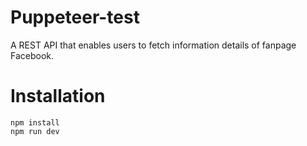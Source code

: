 # Puppeteer-test
A REST API that enables users to fetch information details of fanpage Facebook.
# Installation
```
npm install
npm run dev
```
